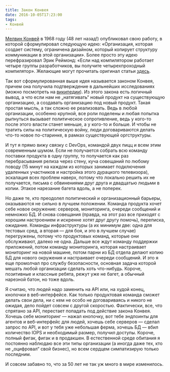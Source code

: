 ```yaml
---
title: Закон Конвея
date: 2016-10-05T17:23:00
tags:
- Конвей
---
```


[Мелвин Конвей](https://en.wikipedia.org/wiki/Melvin_Conway) в 1968 году (48 лет назад!) опубликовал свою работу, в
которой сформулировал следующую идею: «Организация, которая создает систему, ограничена дизайном, который копирует
структуру коммуникации в этой организации». Более просто эту идею перефразировал Эрик Реймонд: «Если над компилятором
работает четыре группы разработчиков, вы получите четырехпроходный компилятор». Желающие могут прочитать оригинал статьи
[здесь](http://www.melconway.com/Home/Committees_Paper.html).

<!--more-->

Так вот сформулированная выше идея называется законом Конвея, причем она получила подтверждение в дальнейших
исследованиях (можно посмотреть на [википедии](https://en.wikipedia.org/wiki/Conway%27s_law)). Из этого закона есть
логичный вывод, а что если нам не „натягивать“ новый продукт на существующую организацию, а создавать организацию под
новый продукт. Такая простая мысль, а так сложно ее реализовать. Ведь в любой организации, особенно крупной, все роли
поделены и любая попытка рыпнуться вызывает политическое сопротивление, ведь у кого-то после этого власти станет меньше,
а у кого-то и больше. И чтобы не тратить силы на политическую войну, люди договариваются делать что-то новое
по-старинке, в рамках существующей оргструктуры.

И тут я прямо вижу связку с DevOps, командой двух пицц и всем этим современным шумом. Если не получается собрать всю
команду поставки продукта в одну группу, то получается как раз перебрасывания релиза через стену, куча совещаний по
любому поводу (15 минут на каждом из которых занимает подключения удаленных участников и настройка этого дурацкого
телевизора), эскалация всех проблем наверх, потому что локально решить их не получается, письма с обвинениями друг друга
и двадцатью людьми в копии. Этакое нарезание багета вдоль, а не поперек.

Но даже те, кто преодолел политический и организационный барьеры, оказываются не сильно в лучшем положении. Команда
продукта хочет себе новое окружение: серверов, мониторинга, очереди сообщений и немножко БД. И снова совещания (правда,
на этот раз все приходят с хорошим настроением и искренне хотят друг другу помочь), переписка, ожидание.  Команды
инфраструктуры (а их минимум две: одна для тестовых сред, а вторая — для боя, и это в лучшем случае) перегружены, потому
что продуктовых команд, которые они обслуживают, далеко не одна. Дальше все ждут команду поддержки приложений, потом
команду мониторинга, которая настраивает мониторинг на новой машине, потом парни из БД отдела делают копию БД для нового
окружения и настраивает очереди сообщений. И это я еще промолчал про службу безопасности, основная задача которой мешать
любой организации сделать хоть что-нибудь. Короче, позитивные и классные ребята, режут уже не багет, а обычный нарезной
батон, но тоже вдоль.

Я считаю, что людей надо заменить на API или, на худой конец, кнопочки в веб-интерфейсе. Как только продуктовая команда
сможет делать свои дела, ни с кем не особо не договариваясь и никого не ожидая, дело пойдет совсем с другой скоростью.
Фактически, все, что спрятано за API, перестает попадать под действие закона Конвея. Хочешь себе мониторинг — нажал
кнопочку, вот тебе эндпоинты для агентов и веб-интерфейс для людей, хочешь себе серверов — сделал запрос по API, и вот у
тебя уже небольшая ферма, хочешь БД — вбил количество IOPS и необходимый размер, получил доступы. Короче, полный фигак,
фигак и в продакшен. В естественной среде обитания я постоянно наблюдаю все эти типы организации (а иногда даже тех, кто
не „оцифровал“ свой бизнес), но всем сердцем симпатизирую только последним.

И совсем забавно то, что за 50 лет не так уж много в мире изменилось.
